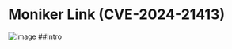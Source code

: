 # Moniker Link (CVE-2024-21413)
![image](https://github.com/user-attachments/assets/e5cc39df-8999-4bb7-bb1a-69917a70e094)
##Intro
